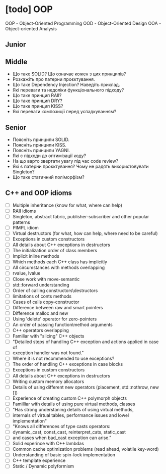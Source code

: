 # [todo] OOP

OOP - Object-Oriented Programming
OOD - Object-Oriented Design
OOA - Object-oriented Analysis

## Junior

## Middle

- Що таке SOLID? Що означає кожен з цих принципів?
- Розкажіть про патерни проєктування.
- Що таке Dependency Injection? Наведіть приклад.
- Які переваги та недоліки функціонального підходу?
- Що таке принцип RAII?
- Що таке принцип DRY?
- Що таке принцип KISS?
- Які переваги композиції перед успадкуванням?

## Senior

- Поясніть принципи SOLID.
- Поясніть принципи KISS.
- Поясніть принципи YAGNI.
- Які є підходи до оптимізації коду?
- На що варто звертати увагу під час code review?
- Які є патерни проєктування? Чому не радять використовувати Singleton?
- Що таке статичний поліморфізм?

## C++ and OOP idioms

- [ ] Multiple inheritance (know for what, where can help)
- [ ] RAII idioms
- [ ] Singleton, abstract fabric, publisher-subscriber and other popular patterns
- [ ] PIMPL idiom
- [ ] Virtual destructors (for what, how can help, where need to be careful)
- [ ] Exceptions in custom constructors
- [ ] All details about C++ exceptions in destructors
- [ ] The initialization order of class members
- [ ] Implicit inline methods
- [ ] Which methods each C++ class has implicitly
- [ ] All circumstances with methods overlapping
- [ ] rvalue, lvalue
- [ ] Close work with move-semantic
- [ ] std::forward understanding
- [ ] Order of calling constructors\destructors
- [ ] limitations of conts methods
- [ ] Cases of calls copy-constructor
- [ ] Difference between raw and smart pointers
- [ ] Difference malloc and new
- [ ] Using 'delete' operator for zero-pointers
- [ ] An order of passing function\method arguments
- [ ] C++ operators overlapping
- [ ] Familiar with "slicing" C++ objects
- [ ] "Detailed steps of handling C++ exception and actions applied in case of
- [ ] exception handler was not found."
- [ ] Where it is not recommended to use exceptions?
- [ ] The order of handling C++ exceptions in case blocks
- [ ] Exceptions in custom constructors
- [ ] All details about C++ exceptions in destructors
- [ ] Writing custom memory allocators
- [ ] Details of using different new operators (placement, std::nothrow, new [])
- [ ] Experience of creating custom C++ polymorph objects
- [ ] Familliar with details of using pure virtual methods, classes
- [ ] "Has strong understaning details of using virtual methods,
- [ ] internals of virtual tables, performance issues and lowel implementation"
- [ ] "Knows all differences of type casts operators:
- [ ] dynamic_cast, const_cast, reinterpret_cats, static_cast
- [ ] and cases when bad_cast exception can arise."
- [ ] Solid experince with C++ lambdas
- [ ] Common cache optimization problems (read ahead, volatile key-word)
- [ ] Understanding of basic spin-lock implementation
- [ ] C++ template experience
- [ ] Static / Dynamic polyformism
